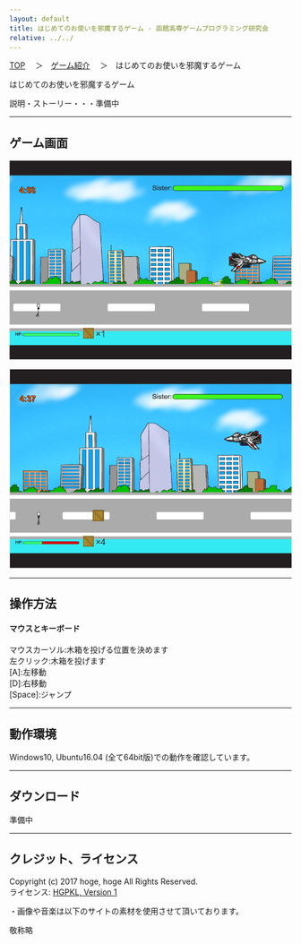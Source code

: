 ```yaml
---
layout: default
title: はじめてのお使いを邪魔するゲーム - 函館高専ゲームプログラミング研究会
relative: ../../
---
```

<div class="content">
<div class="main">

<p class="bread">
<a href="../../">TOP</a>
　＞　<a href="../">ゲーム紹介</a>
　＞　はじめてのお使いを邪魔するゲーム
</p>

<p class="title">
はじめてのお使いを邪魔するゲーム
</p>
					
<p>
説明・ストーリー・・・準備中
</p>

<hr>
<h2>ゲーム画面</h2>

<p>
<img alt="スクリーンショット" src="./ss1.png">
</p>

<p>
<img alt="スクリーンショット" src="./ss2.png">
</p>

<hr>
<h2>操作方法</h2>

<h4>マウスとキーボード</h4>
<p>
マウスカーソル:木箱を投げる位置を決めます<br>
左クリック:木箱を投げます<br>
[A]:左移動<br>
[D]:右移動<br>
[Space]:ジャンプ<br>
</p>

<hr>
<h2>動作環境</h2>

<p>
Windows10, Ubuntu16.04 (全て64bit版)での動作を確認しています。
</p>

<hr>
<h2>ダウンロード</h2>

<p>
準備中
</p>

<hr>
<h2>クレジット、ライセンス</h2>

<p>
Copyright (c) 2017 hoge, hoge All Rights Reserved.
<br>
ライセンス: <a href="../../other/HGPKLv1.html">HGPKL, Version 1</a>
</p>

<p>
・画像や音楽は以下のサイトの素材を使用させて頂いております。
</p>

<p>
敬称略
<br>
</p>

</div>
</div>
